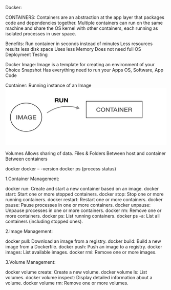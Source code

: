 Docker:



CONTAINERS:
Containers are an abstraction at the app layer that
packages code and dependencies together.
Multiple containers can run on the same machine and share the
OS kernel with other containers, each running as isolated processes in user space.


Benefits:
Run container in seconds instead of minutes
Less resources results less disk space
Uses less Memory
Does not need full OS
Deployment
Testing



Docker Image:
Image is a template for creating an environment of your Choice
Snapshot
Has everything need to run your Apps
OS, Software, App Code



Container:
Running instance of an Image
![Alt Text](/container.png)



Volumes
Allows sharing of data. Files & Folders
Between host and container
Between containers


docker
docker – -version
docker ps (process status)


1.Container Management:

docker run: Create and start a new container based on an image.
docker start: Start one or more stopped containers.
docker stop: Stop one or more running containers.
docker restart: Restart one or more containers.
docker pause: Pause processes in one or more containers.
docker unpause: Unpause processes in one or more containers.
docker rm: Remove one or more containers.
docker ps: List running containers.
docker ps -a: List all containers (including stopped ones).



2.Image Management:

docker pull: Download an image from a registry.
docker build: Build a new image from a Dockerfile.
docker push: Push an image to a registry.
docker images: List available images.
docker rmi: Remove one or more images.


3.Volume Management:

docker volume create: Create a new volume.
docker volume ls: List volumes.
docker volume inspect: Display detailed information about a volume.
docker volume rm: Remove one or more volumes.
